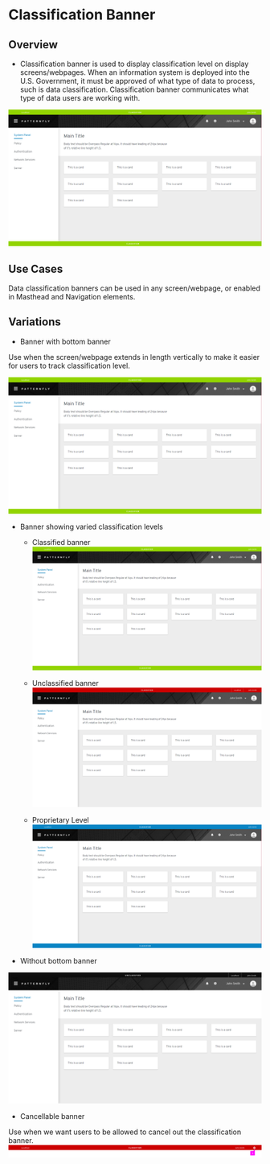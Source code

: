 # Classification Banner


## Overview

* Classification banner is used to display classification level on display screens/webpages. When an information system is deployed into the U.S. Government, it must be approved of what type of data to process, such is data classification. Classification banner communicates what type of data users are working with. 

![](img/green.png)

## Use Cases

Data classification banners can be used in any screen/webpage, or enabled in Masthead and Navigation elements.

## Variations
* Banner with bottom banner

Use when the screen/webpage extends in length vertically to make it easier for users to track classification level.

![](img/green.png)

* Banner showing varied classification levels
  - Classified banner
  ![](img/green.png)

  - Unclassified banner
  ![](img/red_screen.png)

  - Proprietary Level
  ![](img/blue.png)

* Without bottom banner

![](img/without_bottom.png)

* Cancellable banner

Use when we want users to be allowed to cancel out the classification banner.
![](img/red_close.png)
